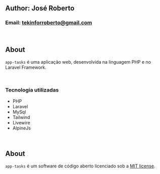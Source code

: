 ## Author: José Roberto
### Email: tekinforroberto@gmail.com

<br />

## About

`app-tasks` é uma aplicação web, desenvolvida na linguagem PHP e no Laravel Framework.

<br />

### Tecnologia utilizadas

- PHP
- Laravel
- MySql
- Tailwind
- Livewire
- AlpineJs

<br />

## About
`app-tasks` é um software de código aberto licenciado sob a [MIT license](https://opensource.org/licenses/MIT).
